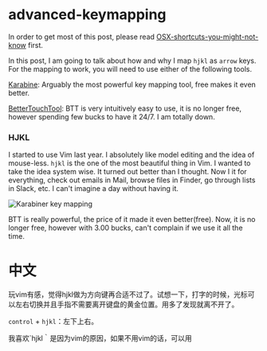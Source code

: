 # advanced-keymapping

In order to get most of this post, please read [OSX-shortcuts-you-might-not-know](https://github.com/yifanchen/OSX-shortcuts-you-might-not-know) first. 

In this post, I am going to talk about how and why I map `hjkl` as `arrow` keys. For the mapping to work, you will need to use either of the following tools. 

[Karabine](https://github.com/tekezo/Karabiner): Arguably the most powerful key mapping tool, free makes it even better.

[BetterTouchTool](https://www.boastr.net/): BTT is very intuitively easy to use, it is no longer free, however spending few bucks to have it 24/7. I am totally down.

### HJKL

I started to use Vim last year. I absolutely like model editing and the idea of mouse-less. `hjkl` is the one of the most beautiful thing in Vim. I wanted to take the idea system wise. It turned out better than I thought. Now I it for everything, check out emails in Mail, browse files in Finder, go through lists in Slack, etc. I can't imagine a day without having it. 

![Karabiner key mapping](https://github.com/yifanchen/advanced-keymapping/blob/master/imgs/karabiner1.jpg) 

BTT is really powerful, the price of it made it even better(free). Now, it is no longer free, however with 3.00 bucks, can't complain if we use it all the time. 

# 中文

玩vim有感，觉得hjkl做为方向键再合适不过了。试想一下，打字的时候，光标可以左右切换并且手指不需要离开键盘的黄金位置。用多了发现就离不开了。

`control` + `hjkl`：左下上右。

我喜欢`hjkl｀是因为vim的原因，如果不用vim的话，可以用
